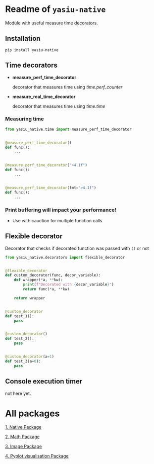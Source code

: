 # Readme of `yasiu-native`

Module with useful measure time decorators.

## Installation

```shell
pip install yasiu-native
```

## Time decorators

- **measure_perf_time_decorator**

  decorator that measures time using *time.perf_counter*


- **measure_real_time_decorator**

  decorator that measures time using *time.time*

### Measuring time

```py
from yasiu_native.time import measure_perf_time_decorator


@measure_perf_time_decorator()
def func():
    ...


@measure_perf_time_decorator(">4.1f")
def func():
    ...


@measure_perf_time_decorator(fmt=">4.1f")
def func():
    ...
```

### Print buffering will impact your performance!

- Use with cauction for multiple function calls

## Flexible decorator

Decorator that checks if decorated function was passed with `()` or not

```python
from yasiu_native.decorators import flexible_decorator


@flexible_decorator
def custom_decorator(func, decor_variable):
    def wrapper(*a, **kw):
        print(f"Decorated with {decor_variable}")
        return func(*a, **kw)

    return wrapper


@custom_decorator
def test_1():
    pass


@custom_decorator()
def test_2():
    pass


@custom_decorator(a=1)
def test_3(a=0):
    pass

```

## Console execution timer

not here yet.

# All packages

[1. Native Package](https://pypi.org/project/yasiu-time/)

[2. Math Package](https://pypi.org/project/yasiu-math/)

[3. Image Package](https://pypi.org/project/yasiu-image/)

[4. Pyplot visualisation Package](https://pypi.org/project/yasiu-vis/)

